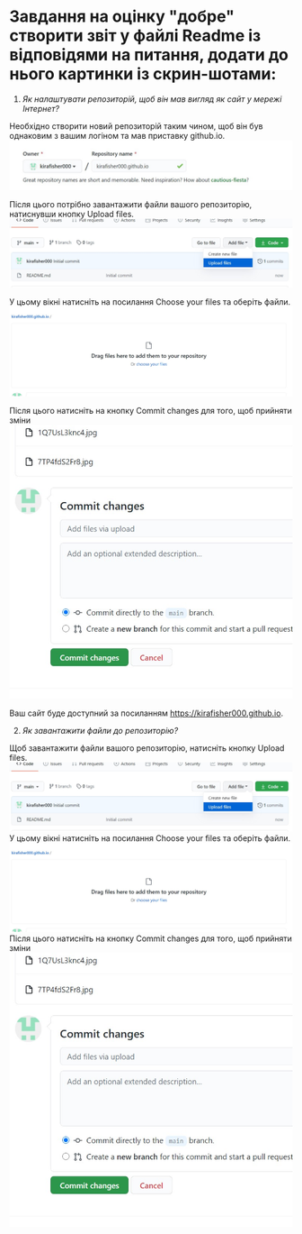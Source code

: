 # Завдання на оцінку "добре" створити звіт у файлі Readme із відповідями на питання, додати до нього картинки із скрин-шотами:
1. *Як налаштувати репозиторій, щоб він мав вигляд як сайт у мережі Інтернет?*

Необхідно створити новий репозиторій таким чином, щоб він був однаковим з вашим логіном та мав приставку github.io. 
![1](1.jpg)

Після цього потрібно завантажити файли вашого репозиторію, натиснувши кнопку Upload files.
![2](2.jpg)

У цьому вікні натисніть на посилання Choose your files та оберіть файли.
![3](3.jpg)

Після цього натисніть на кнопку Commit changes для того, щоб прийняти зміни 
![4](4.jpg)

Ваш сайт буде доступний за посиланням https://kirafisher000.github.io.

2. *Як завантажити файли до репозиторію?*

Щоб завантажити файли вашого репозиторію, натисніть кнопку Upload files.
![2](2.jpg)
У цьому вікні натисніть на посилання Choose your files та оберіть файли.
![3](3.jpg)
Після цього натисніть на кнопку Commit changes для того, щоб прийняти зміни 
![4](4.jpg)
